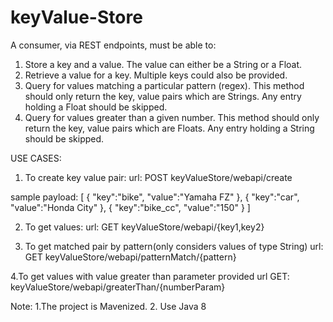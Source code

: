 # keyValue-Store
A consumer, via REST endpoints, must be able to:  
1. Store a key and a value. The value can either be a String or a Float. 
2. Retrieve a value for a key. Multiple keys could also be provided. 
3. Query for values matching a particular pattern (regex). This method should only return the key, value pairs which are Strings. Any entry holding a Float should be skipped. 
4. Query for values greater than a given number. This method should only return the key, value pairs which are Floats. Any entry holding a String should be skipped. 

USE CASES:
1. To create key value pair:
url: POST keyValueStore/webapi/create

sample payload: 
[
{
"key":"bike",
"value":"Yamaha FZ"
},
{
"key":"car",
"value":"Honda City"
},
{
"key":"bike_cc",
"value":"150"
}
]


2. To get values:
url: GET keyValueStore/webapi/{key1,key2}

3. To get matched pair by pattern(only considers values of type String)
url: GET keyValueStore/webapi/patternMatch/{pattern}

4.To get values with value greater than parameter provided
url GET: keyValueStore/webapi/greaterThan/{numberParam}


Note: 
1.The project is Mavenized.
2. Use Java 8
